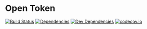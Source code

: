 Open Token
=========
[![Build Status][travis-image]][Travis CI]
[![Dependencies][dependencies-image]][Dependencies]
[![Dev Dependencies][devdependencies-image]][Dev Dependencies]
[![codecov.io][codecov-image]][Code Coverage]


[Code Coverage]: https://codecov.io/github/opentoken-io/opentoken?branch=master
[codecov-image]: https://codecov.io/github/opentoken-io/opentoken/coverage.svg?branch=master
[Dev Dependencies]: https://david-dm.org/opentoken-io/opentoken#info=devDependencies
[devdependencies-image]: https://david-dm.org/opentoken-io/opentoken/dev-status.png
[Dependencies]: https://david-dm.org/opentoken-io/opentoken
[dependencies-image]: https://david-dm.org/opentoken-io/opentoken.png
[travis-image]: https://secure.travis-ci.org/opentoken-io/opentoken.png
[Travis CI]: http://travis-ci.org/opentoken-io/opentoken